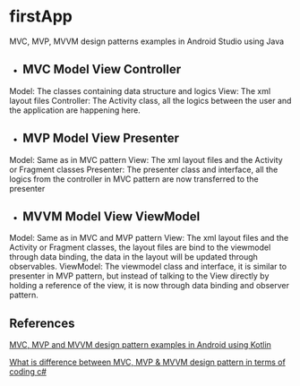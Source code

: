 # firstApp
MVC, MVP, MVVM design patterns examples in Android Studio using Java

- ## MVC Model View Controller
Model: The classes containing data structure and logics
View: The xml layout files
Controller: The Activity class, all the logics between the user and the application are happening here.

- ## MVP Model View Presenter
Model: Same as in MVC pattern
View: The xml layout files and the Activity or Fragment classes
Presenter: The presenter class and interface, all the logics from the controller in MVC pattern are now transferred to the presenter

- ## MVVM Model View ViewModel
Model: Same as in MVC and MVP pattern
View: The xml layout files and the Activity or Fragment classes, the layout files are bind to the viewmodel through data binding, the data in the layout will be updated through observables.
ViewModel: The viewmodel class and interface, it is similar to presenter in MVP pattern, but instead of talking to the View directly by holding a reference of the view, it is now through data binding and observer pattern.

## References
[MVC, MVP and MVVM design pattern examples in Android using Kotlin](https://github.com/pengcy/mvc-mvp-mvvm/tree/master "MVC, MVP and MVVM design pattern examples in Android using Kotlin")

[What is difference between MVC, MVP & MVVM design pattern in terms of coding c#](https://stackoverflow.com/questions/19444431/what-is-difference-between-mvc-mvp-mvvm-design-pattern-in-terms-of-coding-c-sern-in-terms-of-coding-c-s "What is difference between MVC, MVP & MVVM design pattern in terms of coding c#")
